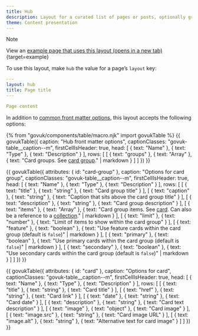 ```yaml
---
title: Hub
description: Layout for a curated list of pages or posts, optionally grouped by section.
theme: Content presentation
---
```


> [!NOTE]
> View an [example page that uses this layout (opens in a new tab)](/example/hub){target=example}

To use this layout, make `hub` the value for a page’s `layout` key:

```yaml
---
layout: hub
title: Page title
---

Page content
```

In addition to [common front matter options](/layouts/front-matter-options), this layout accepts the following options:

{% from "govuk/components/table/macro.njk" import govukTable %}
{{ govukTable({
  caption: "Hub front matter options",
  captionClasses: "govuk-table__caption--m",
  firstCellIsHeader: true,
  head: [
    { text: "Name" },
    { text: "Type" },
    { text: "Description" }
  ],
  rows: [
    [
      { text: "groups" },
      { text: "Array" },
      { text: "Card groups. See [card group](#card-group)." | markdown }
    ]
  ]
}) }}

{{ govukTable({
  attributes: { id: "card-group" },
  caption: "Options for card group",
  captionClasses: "govuk-table__caption--m",
  firstCellIsHeader: true,
  head: [
    { text: "Name" },
    { text: "Type" },
    { text: "Description" }
  ],
  rows: [
    [
      { text: "title" },
      { text: "string" },
      { text: "Card group title" }
    ],
    [
      { text: "caption" },
      { text: "string" },
      { text: "Caption that sits above the card group title" }
    ],
    [
      { text: "description" },
      { text: "string" },
      { text: "Card group description" }
    ],
    [
      { text: "items" },
      { text: "Array" },
      { text: "Card group items. See [card](#card). Can also be a reference to a [collection](https://www.11ty.dev/docs/collections/)." | markdown }
    ],
    [
      { text: "limit" },
      { text: "number" },
      { text: "Limit of items to show within the card group" }
    ],
    [
      { text: "feature" },
      { text: "boolean" },
      { text: "Use feature cards within the card group (default is `false`)" | markdown }
    ],
    [
      { text: "primary" },
      { text: "boolean" },
      { text: "Use primary cards within the card group (default is `false`)" | markdown }
    ],
    [
      { text: "secondary" },
      { text: "boolean" },
      { text: "Use secondary cards within the card group (default is `false`)" | markdown }
    ]
  ]
}) }}

{{ govukTable({
  attributes: { id: "card" },
  caption: "Options for card",
  captionClasses: "govuk-table__caption--m",
  firstCellIsHeader: true,
  head: [
    { text: "Name" },
    { text: "Type" },
    { text: "Description" }
  ],
  rows: [
    [
      { text: "title" },
      { text: "string" },
      { text: "Card title" }
    ],
    [
      { text: "href" },
      { text: "string" },
      { text: "Card link" }
    ],
    [
      { text: "date" },
      { text: "string" },
      { text: "Card date" }
    ],
    [
      { text: "description" },
      { text: "string" },
      { text: "Card text description" }
    ],
    [
      { text: "image" },
      { text: "object" },
      { text: "Card image" }
    ],
    [
      { text: "image.src" },
      { text: "string" },
      { text: "Card image URL" }
    ],
    [
      { text: "image.alt" },
      { text: "string" },
      { text: "Alternative text for card image" }
    ]
  ]
}) }}
